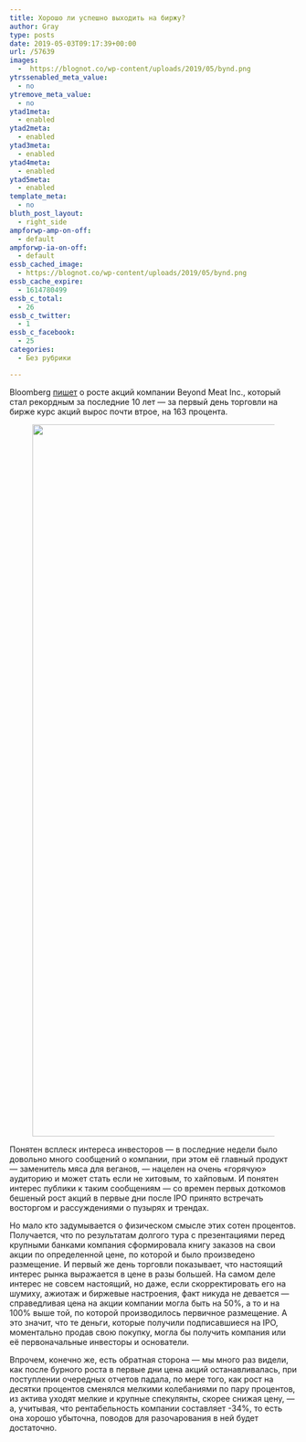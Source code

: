 ```yaml
---
title: Хорошо ли успешно выходить на биржу?
author: Gray
type: posts
date: 2019-05-03T09:17:39+00:00
url: /57639
images:
  -  https://blognot.co/wp-content/uploads/2019/05/bynd.png
ytrssenabled_meta_value:
  - no
ytremove_meta_value:
  - no
ytad1meta:
  - enabled
ytad2meta:
  - enabled
ytad3meta:
  - enabled
ytad4meta:
  - enabled
ytad5meta:
  - enabled
template_meta:
  - no
bluth_post_layout:
  - right_side
ampforwp-amp-on-off:
  - default
ampforwp-ia-on-off:
  - default
essb_cached_image:
  - https://blognot.co/wp-content/uploads/2019/05/bynd.png
essb_cache_expire:
  - 1614780499
essb_c_total:
  - 26
essb_c_twitter:
  - 1
essb_c_facebook:
  - 25
categories:
  - Без рубрики

---
```








Bloomberg [пишет][1] о росте акций компании Beyond Meat Inc., который стал рекордным за последние 10 лет — за первый день торговли на бирже курс акций вырос почти втрое, на 163 процента.

<div class="wp-block-image">
  <figure class="aligncenter"><a href="https://i1.wp.com/blognot.co/wp-content/uploads/2019/05/bynd.png?ssl=1"><img data-attachment-id="57640" data-permalink="https://blognot.co/57639/bynd" data-orig-file="https://i1.wp.com/blognot.co/wp-content/uploads/2019/05/bynd.png?fit=1822%2C1246&ssl=1" data-orig-size="1822,1246" data-comments-opened="1" data-image-meta="{&quot;aperture&quot;:&quot;0&quot;,&quot;credit&quot;:&quot;&quot;,&quot;camera&quot;:&quot;&quot;,&quot;caption&quot;:&quot;&quot;,&quot;created_timestamp&quot;:&quot;0&quot;,&quot;copyright&quot;:&quot;&quot;,&quot;focal_length&quot;:&quot;0&quot;,&quot;iso&quot;:&quot;0&quot;,&quot;shutter_speed&quot;:&quot;0&quot;,&quot;title&quot;:&quot;&quot;,&quot;orientation&quot;:&quot;0&quot;}" data-image-title="bynd" data-image-description="" data-medium-file="https://i1.wp.com/blognot.co/wp-content/uploads/2019/05/bynd.png?fit=300%2C205&ssl=1" data-large-file="https://i1.wp.com/blognot.co/wp-content/uploads/2019/05/bynd.png?fit=740%2C506&ssl=1" width="1822" height="1246" src="https://i2.wp.com/blognot.co/wp-content/uploads/2019/05/bynd.png?fit=740%2C506&ssl=1" alt="" class="wp-image-57640" srcset="https://i1.wp.com/blognot.co/wp-content/uploads/2019/05/bynd.png?w=1822&ssl=1 1822w, https://i1.wp.com/blognot.co/wp-content/uploads/2019/05/bynd.png?resize=300%2C205&ssl=1 300w, https://i1.wp.com/blognot.co/wp-content/uploads/2019/05/bynd.png?resize=768%2C525&ssl=1 768w, https://i1.wp.com/blognot.co/wp-content/uploads/2019/05/bynd.png?resize=1024%2C700&ssl=1 1024w, https://i1.wp.com/blognot.co/wp-content/uploads/2019/05/bynd.png?resize=700%2C479&ssl=1 700w, https://i1.wp.com/blognot.co/wp-content/uploads/2019/05/bynd.png?resize=800%2C547&ssl=1 800w, https://i1.wp.com/blognot.co/wp-content/uploads/2019/05/bynd.png?w=1480&ssl=1 1480w" sizes="(max-width: 740px) 100vw, 740px" /></a></figure>


Понятен всплеск интереса инвесторов — в последние недели было довольно много сообщений о компании, при этом её главный продукт — заменитель мяса для веганов, — нацелен на очень &#171;горячую&#187; аудиторию и может стать если не хитовым, то хайповым. И понятен интерес публики к таким сообщениям — со времен первых доткомов бешеный рост акций в первые дни после IPO принято встречать восторгом и рассуждениями о пузырях и трендах.

Но мало кто задумывается о физическом смысле этих сотен процентов. Получается, что по результатам долгого тура с презентациями перед крупными банками компания сформировала книгу заказов на свои акции по определенной цене, по которой и было произведено размещение. И первый же день торговли показывает, что настоящий интерес рынка выражается в цене в разы большей. На самом деле интерес не совсем настоящий, но даже, если скорректировать его на шумиху, ажиотаж и биржевые настроения, факт никуда не девается — справедливая цена на акции компании могла быть на 50%, а то и на 100% выше той, по которой производилось первичное размещение. А это значит, что те деньги, которые получили подписавшиеся на IPO, моментально продав свою покупку, могла бы получить компания или её первоначальные инвесторы и основатели. 

Впрочем, конечно же, есть обратная сторона — мы много раз видели, как после бурного роста в первые дни цена акций останавливалась, при поступлении очередных отчетов падала, по мере того, как рост на десятки процентов сменялся мелкими колебаниями по пару процентов, из актива уходят мелкие и крупные спекулянты, скорее снижая цену, — а, учитывая, что рентабельность компании составляет -34%, то есть она хорошо убыточна, поводов для разочарования в ней будет достаточно.

 [1]: https://www.bloomberg.com/news/articles/2019-05-02/beyond-meat-makes-history-with-biggest-ipo-pop-since-08-crisis
